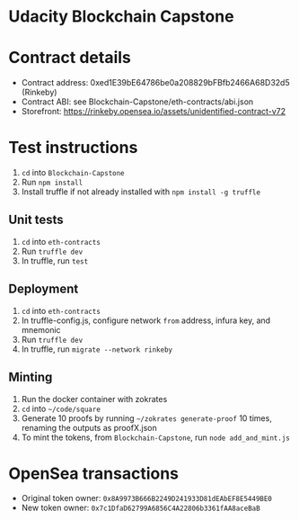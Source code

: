# Udacity Blockchain Capstone

# Contract details
* Contract address: 0xed1E39bE64786be0a208829bFBfb2466A68D32d5 (Rinkeby)
* Contract ABI: see Blockchain-Capstone/eth-contracts/abi.json
* Storefront: https://rinkeby.opensea.io/assets/unidentified-contract-v72

# Test instructions
1. `cd` into `Blockchain-Capstone`
1. Run `npm install`
1. Install truffle if not already installed with `npm install -g truffle`

## Unit tests
1. `cd` into `eth-contracts`
1. Run `truffle dev`
1. In truffle, run `test`

## Deployment
1. `cd` into `eth-contracts`
1. In truffle-config.js, configure network `from` address, infura key, and mnemonic
1. Run `truffle dev`
1. In truffle, run `migrate --network rinkeby`

## Minting
1. Run the docker container with zokrates
1. `cd` into `~/code/square`
1. Generate 10 proofs by running `~/zokrates generate-proof` 10 times, renaming the outputs as proofX.json
1. To mint the tokens, from `Blockchain-Capstone`, run `node add_and_mint.js`

# OpenSea transactions
* Original token owner: `0x8A9973B666B2249D241933D81dEAbEF8E5449BE0`
* New token owner: `0x7c1DfaD62799A6856C4A22806b3361fAA8aceBaB`
